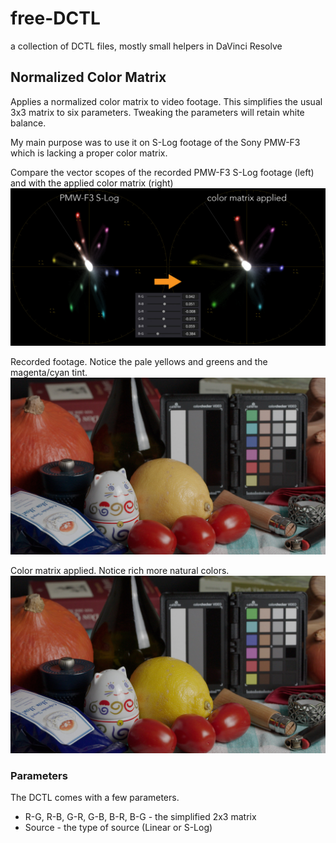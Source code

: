 # free-DCTL
a collection of DCTL files, mostly small helpers in DaVinci Resolve

## Normalized Color Matrix
Applies a normalized color matrix to video footage. This simplifies the usual 3x3 matrix to six parameters. Tweaking the parameters will retain white balance.

My main purpose was to use it on S-Log footage of the Sony PMW-F3 which is lacking a proper color matrix.

Compare the vector scopes of the recorded PMW-F3 S-Log footage (left) and with the applied color matrix (right)
![MatrixTransform](docs/images/matrix_transform.jpg)

Recorded footage. Notice the pale yellows and greens and the magenta/cyan tint.
![StillNoMatrix](docs/images/still_no_matrix.jpg)

Color matrix applied. Notice rich more natural colors.
![StillWithMatrix](docs/images/still_matrix.jpg)

### Parameters
The DCTL comes with a few parameters.

* R-G, R-B, G-R, G-B, B-R, B-G - the simplified 2x3 matrix
* Source - the type of source (Linear or S-Log)
